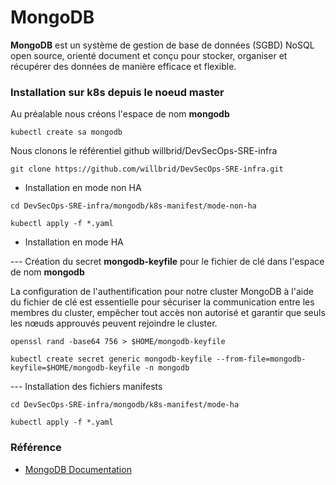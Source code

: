 # MongoDB

**MongoDB** est un système de gestion de base de données (SGBD) NoSQL open source, orienté document et conçu pour stocker, organiser et récupérer des données de manière efficace et flexible.

### Installation sur k8s depuis le noeud master

Au préalable nous créons l'espace de nom **mongodb**

```
kubectl create sa mongodb
```

Nous clonons le référentiel github willbrid/DevSecOps-SRE-infra

```
git clone https://github.com/willbrid/DevSecOps-SRE-infra.git
```

- Installation en mode non HA

```
cd DevSecOps-SRE-infra/mongodb/k8s-manifest/mode-non-ha
```

```
kubectl apply -f *.yaml
```

- Installation en mode HA

--- Création du secret **mongodb-keyfile** pour le fichier de clé dans l'espace de nom **mongodb**

La configuration de l'authentification pour notre cluster MongoDB à l'aide du fichier de clé est essentielle pour sécuriser la communication entre les membres du cluster, empêcher tout accès non autorisé et garantir que seuls les nœuds approuvés peuvent rejoindre le cluster.

```
openssl rand -base64 756 > $HOME/mongodb-keyfile
```

```
kubectl create secret generic mongodb-keyfile --from-file=mongodb-keyfile=$HOME/mongodb-keyfile -n mongodb
```

--- Installation des fichiers manifests

```
cd DevSecOps-SRE-infra/mongodb/k8s-manifest/mode-ha
```

```
kubectl apply -f *.yaml
```

### Référence

- [MongoDB Documentation](https://www.mongodb.com/docs/manual/)